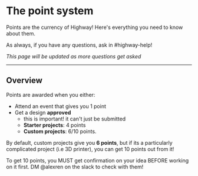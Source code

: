 # The point system

Points are the currency of Highway! Here's everything you need to know about them.

As always, if you have any questions, ask in #highway-help!

*This page will be updated as more questions get asked*

--- 

## Overview

Points are awarded when you either:

- Attend an event that gives you 1 point
- Get a design **approved**
    - this is important! it can't just be submitted
    - **Starter projects**: 4 points
    - **Custom projects**: 6/10 points.

By default, custom projects give you **6 points**, but if its a particularly complicated project (i.e 3D printer), you can get 10 points out from it!

To get 10 points, you MUST get confirmation on your idea BEFORE working on it first. DM @alexren on the slack to check with them!
